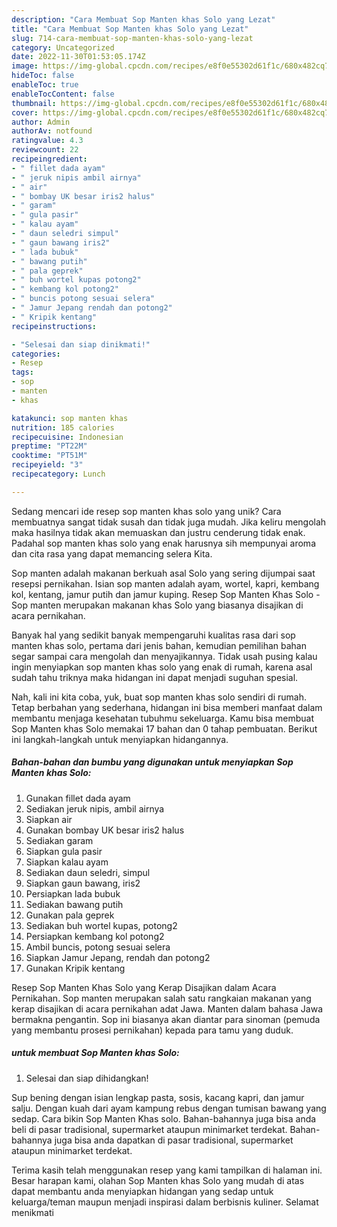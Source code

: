 ```yaml
---
description: "Cara Membuat Sop Manten khas Solo yang Lezat"
title: "Cara Membuat Sop Manten khas Solo yang Lezat"
slug: 714-cara-membuat-sop-manten-khas-solo-yang-lezat
category: Uncategorized
date: 2022-11-30T01:53:05.174Z
image: https://img-global.cpcdn.com/recipes/e8f0e55302d61f1c/680x482cq70/sop-manten-khas-solo-foto-resep-utama.jpg
hideToc: false
enableToc: true
enableTocContent: false
thumbnail: https://img-global.cpcdn.com/recipes/e8f0e55302d61f1c/680x482cq70/sop-manten-khas-solo-foto-resep-utama.jpg
cover: https://img-global.cpcdn.com/recipes/e8f0e55302d61f1c/680x482cq70/sop-manten-khas-solo-foto-resep-utama.jpg
author: Admin
authorAv: notfound
ratingvalue: 4.3
reviewcount: 22
recipeingredient:
- " fillet dada ayam"
- " jeruk nipis ambil airnya"
- " air"
- " bombay UK besar iris2 halus"
- " garam"
- " gula pasir"
- " kalau ayam"
- " daun seledri simpul"
- " gaun bawang iris2"
- " lada bubuk"
- " bawang putih"
- " pala geprek"
- " buh wortel kupas potong2"
- " kembang kol potong2"
- " buncis potong sesuai selera"
- " Jamur Jepang rendah dan potong2"
- " Kripik kentang"
recipeinstructions:

- "Selesai dan siap dinikmati!"
categories:
- Resep
tags:
- sop
- manten
- khas

katakunci: sop manten khas 
nutrition: 185 calories
recipecuisine: Indonesian
preptime: "PT22M"
cooktime: "PT51M"
recipeyield: "3"
recipecategory: Lunch

---
```





Sedang mencari ide resep sop manten khas solo yang unik? Cara membuatnya sangat tidak susah dan tidak juga mudah. Jika keliru mengolah maka hasilnya tidak akan memuaskan dan justru cenderung tidak enak. Padahal sop manten khas solo yang enak harusnya sih mempunyai aroma dan cita rasa yang dapat memancing selera Kita.





Sop manten adalah makanan berkuah asal Solo yang sering dijumpai saat resepsi pernikahan. Isian sop manten adalah ayam, wortel, kapri, kembang kol, kentang, jamur putih dan jamur kuping. Resep Sop Manten Khas Solo - Sop manten merupakan makanan khas Solo yang biasanya disajikan di acara pernikahan.

Banyak hal yang sedikit banyak mempengaruhi kualitas rasa dari sop manten khas solo, pertama dari jenis bahan, kemudian pemilihan bahan segar sampai cara mengolah dan menyajikannya. Tidak usah pusing kalau ingin menyiapkan sop manten khas solo yang enak di rumah, karena asal sudah tahu triknya maka hidangan ini dapat menjadi suguhan spesial.






Nah, kali ini kita coba, yuk, buat sop manten khas solo sendiri di rumah. Tetap berbahan yang sederhana, hidangan ini bisa memberi manfaat dalam membantu menjaga kesehatan tubuhmu sekeluarga. Kamu bisa membuat Sop Manten khas Solo memakai 17 bahan dan 0 tahap pembuatan. Berikut ini langkah-langkah untuk menyiapkan hidangannya.

<!--inarticleads1-->

##### Bahan-bahan dan bumbu yang digunakan untuk menyiapkan Sop Manten khas Solo:

1. Gunakan  fillet dada ayam
1. Sediakan  jeruk nipis, ambil airnya
1. Siapkan  air
1. Gunakan  bombay UK besar iris2 halus
1. Sediakan  garam
1. Siapkan  gula pasir
1. Siapkan  kalau ayam
1. Sediakan  daun seledri, simpul
1. Siapkan  gaun bawang, iris2
1. Persiapkan  lada bubuk
1. Sediakan  bawang putih
1. Gunakan  pala geprek
1. Sediakan  buh wortel kupas, potong2
1. Persiapkan  kembang kol potong2
1. Ambil  buncis, potong sesuai selera
1. Siapkan  Jamur Jepang, rendah dan potong2
1. Gunakan  Kripik kentang


Resep Sop Manten Khas Solo yang Kerap Disajikan dalam Acara Pernikahan. Sop manten merupakan salah satu rangkaian makanan yang kerap disajikan di acara pernikahan adat Jawa. Manten dalam bahasa Jawa bermakna pengantin. Sop ini biasanya akan diantar para sinoman (pemuda yang membantu prosesi pernikahan) kepada para tamu yang duduk. 

<!--inarticleads2-->

#####  untuk membuat Sop Manten khas Solo:


1. Selesai dan siap dihidangkan!

Sup bening dengan isian lengkap pasta, sosis, kacang kapri, dan jamur salju. Dengan kuah dari ayam kampung rebus dengan tumisan bawang yang sedap. Cara bikin Sop Manten Khas solo. Bahan-bahannya juga bisa anda beli di pasar tradisional, supermarket ataupun minimarket terdekat. Bahan-bahannya juga bisa anda dapatkan di pasar tradisional, supermarket ataupun minimarket terdekat. 

Terima kasih telah menggunakan resep yang kami tampilkan di halaman ini. Besar harapan kami, olahan Sop Manten khas Solo yang mudah di atas dapat membantu anda menyiapkan hidangan yang sedap untuk keluarga/teman maupun menjadi inspirasi dalam berbisnis kuliner. Selamat menikmati
